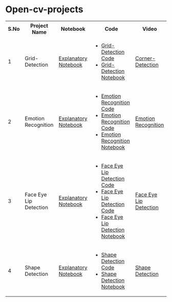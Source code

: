 # Open-cv-projects
<table>
  <tr>
  <th>S.No</th>
    <th>Project Name</th>
  <th>Notebook</th>
  <th>Code</th>
  <th>Video</th>
  </tr>
  
<tr style="text-align:left">
  <td>1</td>
  <td>Grid-Detection</td>
  <td><a href="Project1-Grid-Detection.html">Explanatory Notebook</a></td>
  <td>
    <ul>
      <li><a href="Project1-Grid-Detection.md">Grid-Detection Code </a></li>
      <li><a href="Project1-Grid-Detection.ipynb">Grid-Detection Notebook</a></li>
    </ul>
  </td>
  <td>
    <a href="https://youtu.be/xSLZbTlZli0" target="_blank">Corner-Detection</a>
  </td>
  </tr>
  <tr style="text-align:left">
  <td>2</td>
  <td>Emotion Recognition</td>
  <td><a href="Project2-EMOTION-RECOGNITION.html">Explanatory Notebook</a></td>
  <td>
    <ul>
      <li><a href="Flask-Real-time/app.py">Emotion Recognition Code </a></li>
      <li><a href="Flask-Real-time/camera.py">Emotion Recognition Code </a></li>
      <li><a href="Project2-EMOTION-RECOGNITION.md">Emotion Recognition Notebook</a></li>
    </ul>
  </td>
  <td>
    <a href="https://youtu.be/xmNL8xAC-Cg" target="_blank">Emotion Recognition</a>
  </td>
  </tr>
   <tr style="text-align:left">
  <td>3</td>
  <td>Face Eye Lip Detection</td>
  <td><a href="Project3-Face-Eye-Lip-Detection.html">Explanatory Notebook</a></td>
  <td>
    <ul>
      <li><a href="client1.py">Face Eye Lip Detection Code </a></li>
      <li><a href="server.py">Face Eye Lip Detection Code </a></li>
      <li><a href="Project3-Face-Eye-Lip-Detection.md">Face Eye Lip Detection Notebook</a></li>
    </ul>
  </td>
  <td>
    <a href="https://youtu.be/UAQeCR35KIA" target="_blank">Face Eye Lip Detection</a>
  </td>
  </tr>
     <tr style="text-align:left">
  <td>4</td>
  <td>Shape Detection</td>
  <td><a href="shapedetection.html">Explanatory Notebook</a></td>
  <td>
    <ul>
      <li><a href="Project4-shape-detection.md">Shape Detection Code </a></li>
      <li><a href="Project4-shape-detection.md">Shape Detection Notebook</a></li>
    </ul>
  </td>
  <td>
    <a href="https://youtu.be/gHuq8Ujy7jI" target="_blank">Shape Detection</a>
  </td>
  </tr>
  </table>

